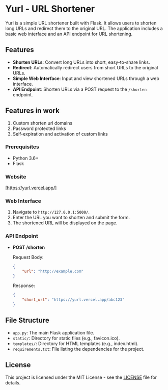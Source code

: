 # Yurl - URL Shortener

Yurl is a simple URL shortener built with Flask. It allows users to shorten long URLs and redirect them to the original URL. The application includes a basic web interface and an API endpoint for URL shortening.

## Features

- **Shorten URLs**: Convert long URLs into short, easy-to-share links.
- **Redirect**: Automatically redirect users from short URLs to the original URLs.
- **Simple Web Interface**: Input and view shortened URLs through a web interface.
- **API Endpoint**: Shorten URLs via a POST request to the `/shorten` endpoint.

## Features in work

1. Custom shorten url domains
2. Password protected links
3. Self-expiration and activation of custom links

### Prerequisites

- Python 3.6+
- Flask

### Website 
[https://yurl.vercel.app/]


### Web Interface

1. Navigate to `http://127.0.0.1:5000/`.
2. Enter the URL you want to shorten and submit the form.
3. The shortened URL will be displayed on the page.

### API Endpoint

- **POST /shorten**

    Request Body:
    ```json
    {
        "url": "http://example.com"
    }
    ```

    Response:
    ```json
    {
        "short_url": "https://yurl.vercel.app/abc123"
    }
    ```

## File Structure

- `app.py`: The main Flask application file.
- `static/`: Directory for static files (e.g., favicon.ico).
- `templates/`: Directory for HTML templates (e.g., index.html).
- `requirements.txt`: File listing the dependencies for the project.

## License

This project is licensed under the MIT License - see the [LICENSE](LICENSE) file for details.



